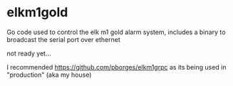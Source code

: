 # elkm1gold
Go code used to control the elk m1 gold alarm system, includes a binary to broadcast the serial port over ethernet

not ready yet...

I recommended https://github.com/pborges/elkm1grpc as its being used in "production" (aka my house)
